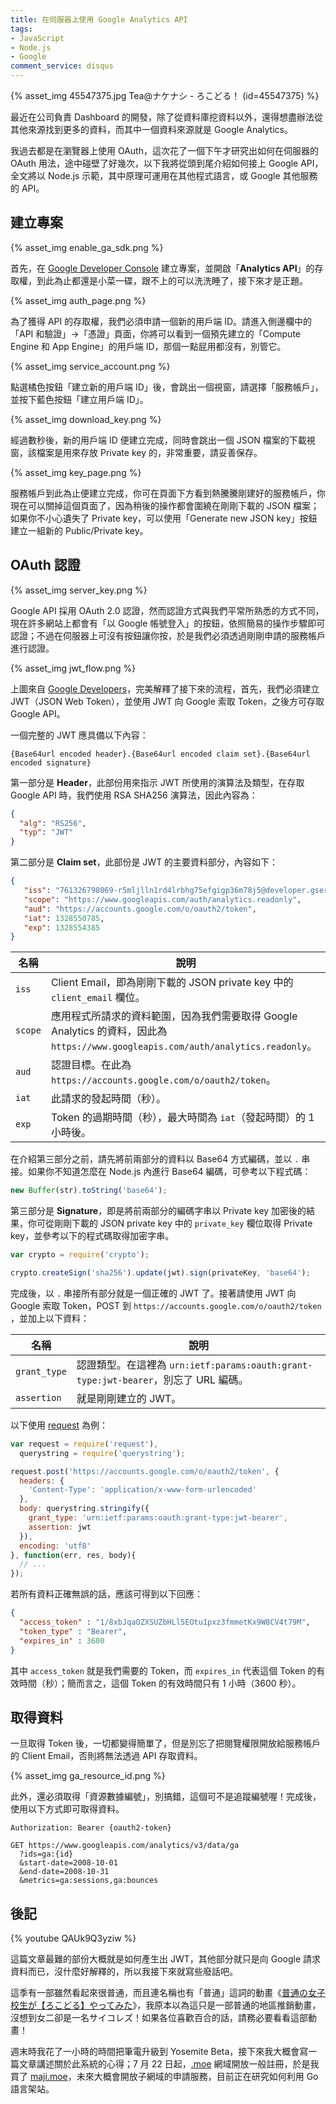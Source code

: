 ```yaml
---
title: 在伺服器上使用 Google Analytics API
tags:
- JavaScript
- Node.js
- Google
comment_service: disqus
---
```


{% asset_img 45547375.jpg Tea@ナケナシ - ろこどる！ (id=45547375) %}

最近在公司負責 Dashboard 的開發，除了從資料庫挖資料以外，還得想盡辦法從其他來源找到更多的資料，而其中一個資料來源就是 Google Analytics。

我過去都是在瀏覽器上使用 OAuth，這次花了一個下午才研究出如何在伺服器的 OAuth 用法，途中碰壁了好幾次，以下我將從頭到尾介紹如何接上 Google API，全文將以 Node.js 示範，其中原理可運用在其他程式語言，或 Google 其他服務的 API。

<!-- more -->

## 建立專案

{% asset_img enable_ga_sdk.png %}

首先，在 [Google Developer Console] 建立專案，並開啟「**Analytics API**」的存取權，到此為止都還是小菜一碟，跟不上的可以洗洗睡了，接下來才是正題。

{% asset_img auth_page.png %}

為了獲得 API 的存取權，我們必須申請一個新的用戶端 ID。請進入側邊欄中的「API 和驗證」→「憑證」頁面，你將可以看到一個預先建立的「Compute Engine 和 App Engine」的用戶端 ID，那個一點屁用都沒有，別管它。

{% asset_img service_account.png %}

點選橘色按鈕「建立新的用戶端 ID」後，會跳出一個視窗，請選擇「服務帳戶」，並按下藍色按鈕「建立用戶端 ID」。

{% asset_img download_key.png %}

經過數秒後，新的用戶端 ID 便建立完成，同時會跳出一個 JSON 檔案的下載視窗，該檔案是用來存放 Private key 的，非常重要，請妥善保存。

{% asset_img key_page.png %}

服務帳戶到此為止便建立完成，你可在頁面下方看到熱騰騰剛建好的服務帳戶，你現在可以關掉這個頁面了，因為稍後的操作都會圍繞在剛剛下載的 JSON 檔案；如果你不小心遺失了 Private key，可以使用「Generate new JSON key」按鈕建立一組新的 Public/Private key。

## OAuth 認證

{% asset_img server_key.png %}

Google API 採用 OAuth 2.0 認證，然而認證方式與我們平常所熟悉的方式不同，現在許多網站上都會有「以 Google 帳號登入」的按鈕，依照簡易的操作步驟即可認證；不過在伺服器上可沒有按鈕讓你按，於是我們必須透過剛剛申請的服務帳戶進行認證。

{% asset_img jwt_flow.png %}

上圖來自 [Google Developers](https://developers.google.com/accounts/docs/OAuth2ServiceAccount)，完美解釋了接下來的流程，首先，我們必須建立 JWT（JSON Web Token），並使用 JWT 向 Google 索取 Token，之後方可存取 Google API。

一個完整的 JWT 應具備以下內容：

```plain
{Base64url encoded header}.{Base64url encoded claim set}.{Base64url encoded signature}
```

第一部分是 **Header**，此部份用來指示 JWT 所使用的演算法及類型，在存取 Google API 時，我們使用 RSA SHA256 演算法，因此內容為：

```json
{
  "alg": "RS256",
  "typ": "JWT"
}
```

第二部分是 **Claim set**，此部份是 JWT 的主要資料部分，內容如下：

```json
{
   "iss": "761326798069-r5mljlln1rd4lrbhg75efgigp36m78j5@developer.gserviceaccount.com",
   "scope": "https://www.googleapis.com/auth/analytics.readonly",
   "aud": "https://accounts.google.com/o/oauth2/token",
   "iat": 1328550785,
   "exp": 1328554385
}
```

名稱 | 說明
--- | ---
`iss` | Client Email，即為剛剛下載的 JSON private key 中的 `client_email` 欄位。
`scope` | 應用程式所請求的資料範圍，因為我們需要取得 Google Analytics 的資料，因此為 `https://www.googleapis.com/auth/analytics.readonly`。
`aud` | 認證目標。在此為 `https://accounts.google.com/o/oauth2/token`。
`iat` | 此請求的發起時間（秒）。
`exp` | Token 的過期時間（秒），最大時間為 `iat`（發起時間）的 1 小時後。

在介紹第三部分之前，請先將前兩部分的資料以 Base64 方式編碼，並以 `.` 串接。如果你不知道怎麼在 Node.js 內進行 Base64 編碼，可參考以下程式碼：

```js
new Buffer(str).toString('base64');
```

第三部分是 **Signature**，即是將前兩部分的編碼字串以 Private key 加密後的結果，你可從剛剛下載的 JSON private key 中的 `private_key` 欄位取得 Private key，並參考以下的程式碼取得加密字串。

```js
var crypto = require('crypto');

crypto.createSign('sha256').update(jwt).sign(privateKey, 'base64');
```

完成後，以 `.` 串接所有部分就是一個正確的 JWT 了。接著請使用 JWT 向 Google 索取 Token，POST 到 `https://accounts.google.com/o/oauth2/token` ，並加上以下資料：

名稱 | 說明
--- | ---
`grant_type` | 認證類型。在這裡為 `urn:ietf:params:oauth:grant-type:jwt-bearer`，別忘了 URL 編碼。
`assertion` | 就是剛剛建立的 JWT。

以下使用 [request] 為例：

``` js
var request = require('request'),
  querystring = require('querystring');

request.post('https://accounts.google.com/o/oauth2/token', {
  headers: {
    'Content-Type': 'application/x-www-form-urlencoded'
  },
  body: querystring.stringify({
    grant_type: 'urn:ietf:params:oauth:grant-type:jwt-bearer',
    assertion: jwt
  }),
  encoding: 'utf8'
}, function(err, res, body){
  // ...
});
```

若所有資料正確無誤的話，應該可得到以下回應：

```json
{
  "access_token" : "1/8xbJqaOZXSUZbHLl5EOtu1pxz3fmmetKx9W8CV4t79M",
  "token_type" : "Bearer",
  "expires_in" : 3600
}
```

其中 `access_token` 就是我們需要的 Token，而 `expires_in` 代表這個 Token 的有效時間（秒）；簡而言之，這個 Token 的有效時間只有 1 小時（3600 秒）。

## 取得資料

一旦取得 Token 後，一切都變得簡單了，但是別忘了把閱覽權限開放給服務帳戶的 Client Email，否則將無法透過 API 存取資料。

{% asset_img ga_resource_id.png %}

此外，還必須取得「資源數據編號」，別搞錯，這個可不是追蹤編號喔！完成後，使用以下方式即可取得資料。

```plain
Authorization: Bearer {oauth2-token}

GET https://www.googleapis.com/analytics/v3/data/ga
  ?ids=ga:{id}
  &start-date=2008-10-01
  &end-date=2008-10-31
  &metrics=ga:sessions,ga:bounces
```

## 後記

{% youtube QAUk9Q3yziw %}

這篇文章最難的部份大概就是如何產生出 JWT，其他部分就只是向 Google 請求資料而已，沒什麼好解釋的，所以我接下來就寫些廢話吧。

這季有一部雖然看起來很普通，而且連名稱也有「普通」這詞的動畫《[普通の女子校生が【ろこどる】やってみた](http://www.tbs.co.jp/anime/locodol/)》，我原本以為這只是一部普通的地區推銷動畫，沒想到女二卻是一名サイコレズ！如果各位喜歡百合的話，請務必要看看這部動畫！

週末時我花了一小時的時間把筆電升級到 Yosemite Beta，接下來我大概會寫一篇文章講述關於此系統的心得；7 月 22 日起，[.moe] 網域開放一般註冊，於是我買了 [maji.moe]，未來大概會開放子網域的申請服務，目前正在研究如何利用 Go 語言架站。

[Google Developer Console]: https://console.devlopers.google.com
[request]: https://github.com/mikeal/request
[.moe]: http://nic.moe/
[maji.moe]: http://maji.moe/
